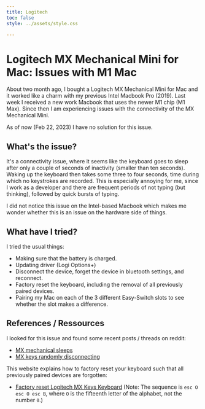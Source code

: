 ```yaml
---
title: Logitech
toc: false
style: ../assets/style.css

---
```


# Logitech MX Mechanical Mini for Mac: Issues with M1 Mac

About two month ago, I bought a Logitech MX Mechanical Mini for Mac and it worked like a charm with my previous Intel Macbook Pro (2019).
Last week I received a new work Macbook that uses the newer M1 chip (M1 Max). Since then I am experiencing issues with the connectivity of the MX Mechanical Mini.

As of now (Feb 22, 2023) I have no solution for this issue.

## What's the issue?

It's a connectivity issue, where it seems like the keyboard goes to sleep after only a couple of seconds of inactivity (smaller than ten seconds). Waking up the keyboard then takes some three to four seconds, time during which no keystrokes are recorded.
This is especially annoying for me, since I work as a developer and there are frequent periods of not typing (but thinking), followed by quick bursts of typing.

I did not notice this issue on the Intel-based Macbook which makes me wonder whether this is an issue on the hardware side of things.

## What have I tried?

I tried the usual things:
* Making sure that the battery is charged.
* Updating driver (Logi Options+)
* Disconnect the device, forget the device in bluetooth settings, and reconnect.
* Factory reset the keyboard, including the removal of all previously paired devices.
* Pairing my Mac on each of the 3 different Easy-Switch slots to see whether the slot makes a difference.

## References / Ressources

I looked for this issue and found some recent posts / threads on reddit:
* [MX mechanical sleeps](tab:https://www.reddit.com/r/logitech/comments/x7g2tb/mx_mechanical_sleeps/)
* [MX keys randomly disconnecting](tab:https://www.reddit.com/r/logitech/comments/pz3hf6/mx_keys_randomly_disconnecting/)

This website explains how to factory reset your keyboard such that all previously paired devices are forgotten:
* [Factory reset Logitech MX Keys Keyboard](tab:https://ernestojeh.com/factory-reset-mx-keys) (Note: The sequence is `esc O esc O esc B`, where `O` is the fifteenth letter of the alphabet, not the number `0`.)
